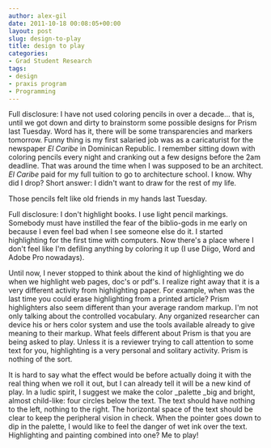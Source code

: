 ```yaml
---
author: alex-gil
date: 2011-10-18 00:08:05+00:00
layout: post
slug: design-to-play
title: design to play
categories:
- Grad Student Research
tags:
- design
- praxis program
- Programming
---
```


Full disclosure: I have not used coloring pencils in over a decade... that is, until we got down and dirty to brainstorm some possible designs for Prism last Tuesday. Word has it, there will be some transparencies and markers tomorrow. Funny thing is my first salaried job was as a caricaturist for the newspaper _El Caribe_ in Dominican Republic. I remember sitting down with coloring pencils every night and cranking out a few designs before the 2am deadline. That was around the time when I was supposed to be an architect. _El Caribe_ paid for my full tuition to go to architecture school. I know. Why did I drop? Short answer: I didn't want to draw for the rest of my life.

Those pencils felt like old friends in my hands last Tuesday.

Full disclosure: I don't highlight books. I use light pencil markings. Somebody must have instilled the fear of the biblio-gods in me early on because I even feel bad when I see someone else do it. I started highlighting for the first time with computers. Now there's a place where I don't feel like I'm defiling anything by coloring it up (I use Diigo, Word and Adobe Pro nowadays).

Until now, I never stopped to think about the kind of highlighting we do when we highlight web pages, doc's or pdf's. I realize right away that it is a very different activity from highlighting paper. For example, when was the last time you could erase highlighting from a printed article? Prism highlighters also seem different than your average random markup. I'm not only talking about the controlled vocabulary. Any organized researcher can device his or hers color system and use the tools available already to give meaning to their markup. What feels different about Prism is that you are being asked to play. Unless it is a reviewer trying to call attention to some text for you, highlighting is a very personal and solitary activity. Prism is nothing of the sort.

It is hard to say what the effect would be before actually doing it with the real thing when we roll it out, but I can already tell it will be a new kind of play. In a ludic spirit, I suggest we make the color _palette _big and bright, almost child-like: four circles below the text. The text should have nothing to the left, nothing to the right. The horizontal space of the text should be clear to keep the peripheral vision in check. When the pointer goes down to dip in the palette, I would like to feel the danger of wet ink over the text. Highlighting and painting combined into one? Me to play!
